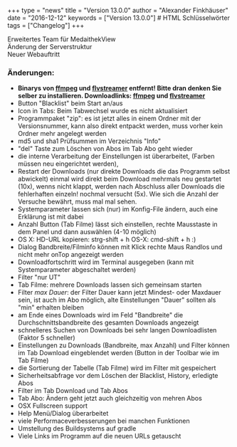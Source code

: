 +++
type = "news"
title = "Version 13.0.0"
author = "Alexander Finkhäuser"
date = "2016-12-12"
keywords = ["Version 13.0.0"] # HTML Schlüsselwörter
tags = ["Changelog"]
+++

Erweitertes Team für MedaithekView<br />
Änderung der Serverstruktur<br />
Neuer Webauftritt<br />
<!--more-->
### Änderungen:
- **Binarys von [ffmpeg](https://ffmpeg.org/download.html) und [flvstreamer](http://download-mirror.savannah.gnu.org/releases/flvstreamer/) entfernt! Bitte dran denken Sie selber zu installieren. Downloadlinks: [ffmpeg](https://ffmpeg.org/download.html) und [flvstreamer](http://download-mirror.savannah.gnu.org/releases/flvstreamer/)**
- Button "Blacklist" beim Start an/aus
- Icon in Tabs: Beim Tabwechsel wurde es nicht aktualisiert
- Programmpaket "zip": es ist jetzt alles in einem Ordner mit der Versionsnummer, kann also direkt entpackt werden, muss vorher kein Ordner mehr angelegt werden
- md5 und sha1 Prüfsummen im Verzeichnis "Info"
- "del" Taste zum Löschen von Abos im Tab Abo geht wieder
- die interne Verarbeitung der Einstellungen ist überarbeitet, (Farben müssen neu eingerichtet werden),
- Restart der Downloads (nur direkte Downloads die das Programm selbst abwickelt)
einmal wird direkt beim Download mehrmals neu gestartet (10x), wenns nicht klappt, werden nach Abschluss aller Downloads die fehlerhaften einzeln! nochmal versucht (5x). Wie sich die Anzahl der Versuche bewährt, muss mal mal sehen.
- Systemparameter lassen sich (nur) im Konfig-File ändern, auch eine Erklärung ist mit dabei
- Anzahl Button (Tab Filme) lässt sich einstellen, rechte Mausstaste in dem Panel und dann auswählen (4-10 möglich)
- OS X: HD-URL kopieren: strg-shift + h OS-X: cmd-shift + h :)
- Dialog Bandbreite/Filminfo können mit Klick rechte Maus Randlos und nicht mehr onTop angezeigt werden
- Downloadfortschritt wird im Terminal ausgegeben (kann mit Systemparameter abgeschaltet werden)
- Filter "nur UT"
- Tab Filme: mehrere Downloads lassen sich gemeinsam starten
- Filter *max Dauer*: der Filter Dauer kann jetzt Mindest- oder Maxdauer sein, ist auch im Abo möglich, alte Einstellungen "Dauer" sollten als "min" erhalten bleiben
- am Ende eines Downloads wird im Feld "Bandbreite" die Durchschnittsbandbreite des gesamten Downloads angezeigt
- schnelleres Suchen von Downloads bei sehr langen Downloadlisten (Faktor 5 schneller)
- Einstellungen zu Downloads (Bandbreite, max Anzahl) und Filter können im Tab Download eingeblendet werden (Button in der Toolbar wie im Tab Filme)
- die Sortierung der Tabelle (Tab Filme) wird im Filter mit gespeichert
- Sicherheitsabfrage vor dem Löschen der Blacklist, History, erledigte Abos
- Filter im Tab Download und Tab Abos
- Tab Abo: Ändern geht jetzt auch gleichzeitig von mehren Abos
- OSX Fullscreen support
- Help Menü/Dialog überarbeitet
- viele Performaceverbesserungen bei manchen Funktionen
- Umstellung des Buildsystems auf gradle
- Viele Links im Programm auf die neuen URLs getauscht
